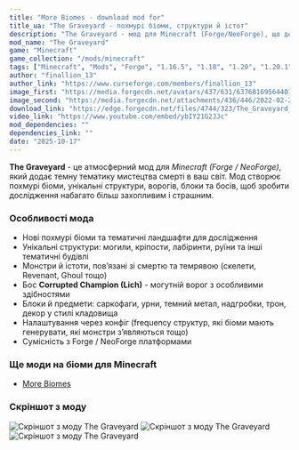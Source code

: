 ```yaml
---
title: "More Biomes - download mod for"
title_ua: "The Graveyard - похмурі біоми, структури й істот"
description: "The Graveyard - мод для Minecraft (Forge/NeoForge), що додає похмурі біоми, нові структури, монстрів, блоки та навіть боса. Зробіть своє дослідження світу страшнішим і цікавішим."
mod_name: "The Graveyard"
game: "Minecraft"
game_collection: "/mods/minecraft"
tags: ["Minecraft", "Mods", "Forge", "1.16.5", "1.18", "1.20", "1.20.1", "1.20.4"]
author: "finallion_13"
author_link: "https://www.curseforge.com/members/finallion_13"
image_first: "https://media.forgecdn.net/avatars/437/631/637681695644074023.png"
image_second: "https://media.forgecdn.net/attachments/436/446/2022-02-26_18.png"
download_link: "https://edge.forgecdn.net/files/4744/323/The_Graveyard_3.0_(FORGE)_for_1.20.1.jar"
video_link: "https://www.youtube.com/embed/ybIY21G2JJc"
mod_dependencies: ""
dependencies_link: ""
date: "2025-10-17"
---
```


**The Graveyard** - це атмосферний мод для *Minecraft (Forge / NeoForge)*, який додає темну тематику мистецтва смерті в ваш світ. Мод створює похмурі біоми, унікальні структури, ворогів, блоки та босів, щоб зробити дослідження набагато більш захопливим і страшним. 

### Особливості мода

- Нові похмурі біоми та тематичні ландшафти для дослідження
- Унікальні структури: могили, кріпости, лабіринти, руїни та інші тематичні будівлі 
- Монстри й істоти, пов’язані зі смертю та темрявою (скелети, Revenant, Ghoul тощо) 
- Бос **Corrupted Champion (Lich)** - могутній ворог з особливими здібностями 
- Блоки й предмети: саркофаги, урни, темний метал, надгробки, трон, декор у стилі кладовища 
- Налаштування через конфіг (frequency структур, які біоми мають генерувати, які монстри зʼявляються тощо) 
- Сумісність з Forge / NeoForge платформами 

### Ще моди на біоми для Minecraft
- [More Biomes](/mods/minecraft/more-biomes)

### Скріншот з моду
![Скріншот з моду The Graveyard](https://media.forgecdn.net/attachments/436/433/2022-02-26_18.png)
![Скріншот з моду The Graveyard](https://media.forgecdn.net/attachments/436/439/2022-02-26_18.png)
![Скріншот з моду The Graveyard](https://media.forgecdn.net/attachments/436/447/2022-02-26_18.png)
